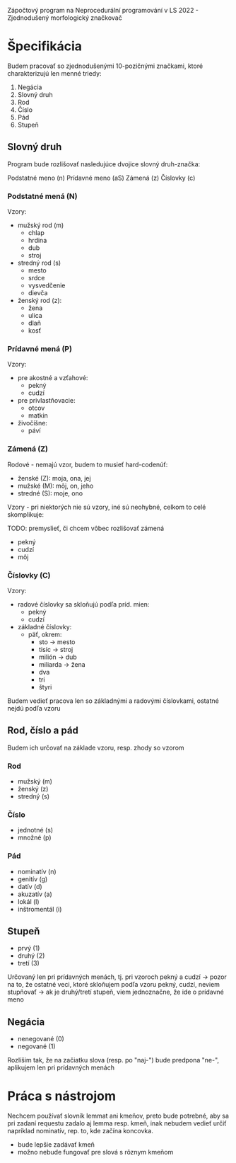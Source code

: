 
Zápočtový program na Neprocedurální programování v LS 2022 - Zjednodušený morfologický značkovač

# Špecifikácia

Budem pracovať so zjednodušenými 10-pozičnými značkami, ktoré charakterizujú len menné triedy:
1. Negácia
2. Slovný druh
3. Rod
4. Číslo
5. Pád
6. Stupeň

## Slovný druh

Program bude rozlišovať nasledujúce dvojice slovný druh-značka:

Podstatné meno (n)
Prídavné meno (aS)
Zámená (z)
Číslovky (c)

### Podstatné mená (N)

Vzory:
- mužský rod (m)
    - chlap
    - hrdina
    - dub
    - stroj
- stredný rod (s)
    - mesto
    - srdce
    - vysvedčenie
    - dievča
- ženský rod (z):
    - žena
    - ulica
    - dlaň
    - kosť

### Prídavné mená (P)

Vzory:
- pre akostné a vzťahové:
    - pekný
    - cudzí
- pre privlastňovacie:
    - otcov
    - matkin
- živočíšne:
    - páví

### Zámená (Z)

Rodové - nemajú vzor, budem to musieť hard-codenúť:
- ženské (Z): moja, ona, jej
- mužské (M): môj, on, jeho
- stredné (S): moje, ono

Vzory - pri niektorých nie sú vzory, iné sú neohybné, celkom to celé skomplikuje:

TODO: premyslieť, či chcem vôbec rozlišovať zámená
- pekný
- cudzí
- môj

### Číslovky (C)
Vzory:
- radové číslovky sa skloňujú podľa príd. mien:
    - pekný
    - cudzí
- základné číslovky:
    - päť, okrem:
        - sto -> mesto
        - tisíc -> stroj
        - milión -> dub
        - miliarda -> žena
        - dva
        - tri
        - štyri

Budem vedieť pracova len so základnými a radovými číslovkami, ostatné nejdú podľa vzoru

## Rod, číslo a pád

Budem ich určovať na základe vzoru, resp. zhody so vzorom

### Rod

- mužský (m)
- ženský (z)
- stredný (s)

### Číslo
- jednotné (s)
- množné (p)

### Pád

- nominatív (n)
- genitív (g)
- datív (d)
- akuzatív (a)
- lokál (l)
- inštromentál (i)

## Stupeň

- prvý (1)
- druhý (2)
- tretí (3)

Určovaný len pri prídavných menách, tj. pri vzoroch pekný a cudzí
-> pozor na to, že ostatné veci, ktoré skloňujem podľa vzoru pekný, cudzí, neviem stupňovať
-> ak je druhý/tretí stupeň, viem jednoznačne, že ide o prídavné meno

## Negácia

- nenegované (0)
- negované (1)

Rozlíšim tak, že na začiatku slova (resp. po "naj-") bude predpona "ne-", aplikujem len pri prídavných menách


# Práca s nástrojom

Nechcem používať slovník lemmat ani kmeňov, preto bude potrebné, aby sa pri zadaní requestu zadalo aj lemma resp. kmeň, inak nebudem vedieť určiť napríklad nominatív, rep. to, kde začína koncovka.
- bude lepšie zadávať kmeň
- možno nebude fungovať pre slová s rôznym kmeňom

